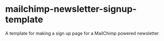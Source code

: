 # mailchimp-newsletter-signup-template
A template for making a sign up page for a MailChimp powered newsletter
